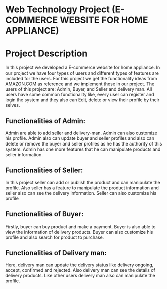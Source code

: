 # **Web Technology Project (E-COMMERCE WEBSITE FOR HOME APPLIANCE)**
# Project Description
In this project we developed a E-commerce website for home appliance. In our project we have four types of users and different types of features are included for the users. For this project we get the functionality ideas from AMAZON.COM as reference and we implement those in our project.  The users of this project are: Admin, Buyer, and Seller and delivery man. All users have some common functionality like, every user can register and login the system and they also can Edit, delete or view their profile by their selves.
## Functionalities of Admin:  
Admin are able to add seller and delivery-man. Admin can also customize his profile. Admin also can update buyer and seller profiles and also can delete or remove the buyer and seller profiles as he has the authority of this system. Admin has one more features that he can manipulate products and seller information.
## Functionalities of Seller:  
In this project seller can add or publish the product and can manipulate the profile. Also seller has a feature to manipulate the product information and seller also can see the delivery information. Seller can also customize his profile  
## Functionalities of Buyer:  
Firstly, buyer can buy product and make a payment. Buyer is also able to view the information of delivery products. Buyer can also customize his profile and also search for product to purchase.
## Functionalities of Delivery man:  	
Here, delivery man can update the delivery status like delivery ongoing, accept, confirmed and rejected. Also delivery man can see the details of delivery products. Like other users delivery man also can manipulate the profile.
